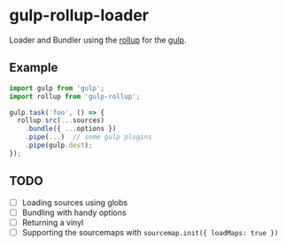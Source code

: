 # gulp-rollup-loader

Loader and Bundler using the [rollup](https://github.com/rollup/rollup) for the [gulp](https://github.com/gulpjs/gulp).

## Example

```javascript
import gulp from 'gulp';
import rollup from 'gulp-rollup';

gulp.task('foo', () => {
  rollup.src(...sources)
    .bundle({ ...options })
    .pipe(...)  // some gulp plugins
    .pipe(gulp.dest);
});

```

## TODO

- [ ] Loading sources using globs
- [ ] Bundling with handy options
- [ ] Returning a vinyl
- [ ] Supporting the sourcemaps with `sourcemap.init({ loadMaps: true })`
